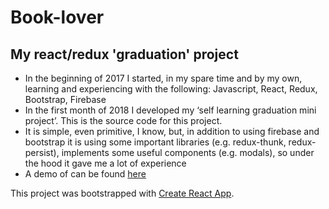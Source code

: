 # Book-lover
## My react/redux 'graduation' project
- In the beginning of 2017 I started, in my spare time and by my own, learning and experiencing with the following: Javascript, React, Redux, Bootstrap, Firebase
- In the first month of 2018 I developed my ‘self learning graduation mini project’. 
This is the source code for this project.
- It is simple, even primitive, I know, but, in addition to using firebase and bootstrap it is using some important libraries (e.g. redux-thunk, redux-persist), implements some useful components (e.g. modals), so under the hood it gave me a lot of experience
- A demo of can be found [here](https://book-lover.herokuapp.com/)

This project was bootstrapped with [Create React App](https://github.com/facebookincubator/create-react-app).
